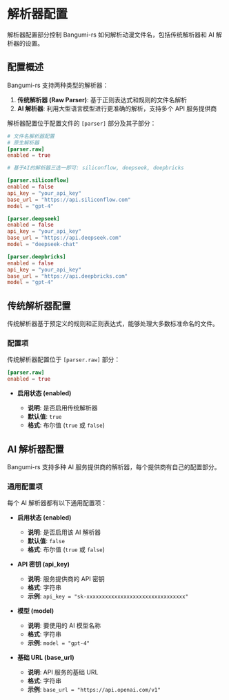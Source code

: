 # 解析器配置

解析器配置部分控制 Bangumi-rs 如何解析动漫文件名，包括传统解析器和 AI 解析器的设置。

## 配置概述

Bangumi-rs 支持两种类型的解析器：

1. **传统解析器 (Raw Parser)**: 基于正则表达式和规则的文件名解析
2. **AI 解析器**: 利用大型语言模型进行更准确的解析，支持多个 API 服务提供商

解析器配置位于配置文件的 `[parser]` 部分及其子部分：

```toml
# 文件名解析器配置
# 原生解析器
[parser.raw]
enabled = true

# 基于AI的解析器三选一即可: siliconflow, deepseek, deepbricks

[parser.siliconflow]
enabled = false
api_key = "your_api_key"
base_url = "https://api.siliconflow.com"
model = "gpt-4"

[parser.deepseek]
enabled = false
api_key = "your_api_key"
base_url = "https://api.deepseek.com"
model = "deepseek-chat"

[parser.deepbricks]
enabled = false
api_key = "your_api_key"
base_url = "https://api.deepbricks.com"
model = "gpt-4"
```

## 传统解析器配置

传统解析器基于预定义的规则和正则表达式，能够处理大多数标准命名的文件。

### 配置项

传统解析器配置位于 `[parser.raw]` 部分：

```toml
[parser.raw]
enabled = true
```

- **启用状态 (enabled)**

  - **说明**: 是否启用传统解析器
  - **默认值**: `true`
  - **格式**: 布尔值 (`true` 或 `false`)

## AI 解析器配置

Bangumi-rs 支持多种 AI 服务提供商的解析器，每个提供商有自己的配置部分。

### 通用配置项

每个 AI 解析器都有以下通用配置项：

- **启用状态 (enabled)**

  - **说明**: 是否启用该 AI 解析器
  - **默认值**: `false`
  - **格式**: 布尔值 (`true` 或 `false`)

- **API 密钥 (api_key)**

  - **说明**: 服务提供商的 API 密钥
  - **格式**: 字符串
  - **示例**: `api_key = "sk-xxxxxxxxxxxxxxxxxxxxxxxxxxxxxxxx"`

- **模型 (model)**

  - **说明**: 要使用的 AI 模型名称
  - **格式**: 字符串
  - **示例**: `model = "gpt-4"`

- **基础 URL (base_url)**

  - **说明**: API 服务的基础 URL
  - **格式**: 字符串
  - **示例**: `base_url = "https://api.openai.com/v1"`